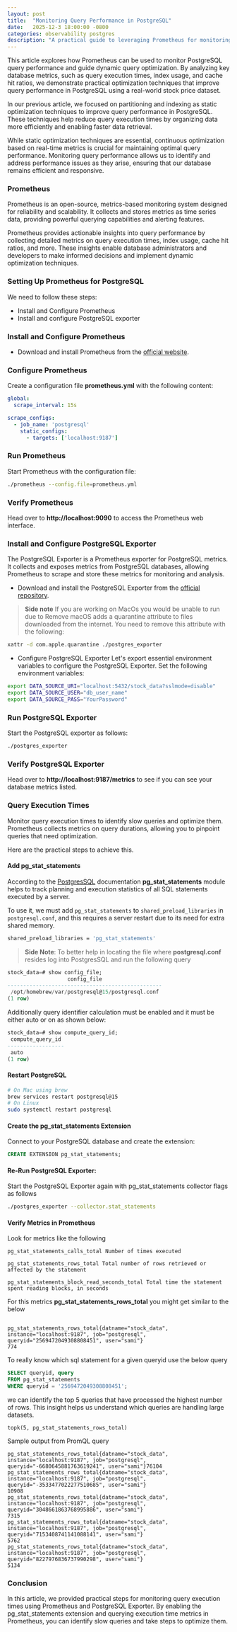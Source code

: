 ```yaml
---
layout: post
title:  "Monitoring Query Performance in PostgreSQL"
date:   2025-12-3 18:00:00 -0800
categories: observability postgres 
description: "A practical guide to leveraging Prometheus for monitoring and improving PostgreSQL query performance."
---
```


This article explores how Prometheus can be used to monitor PostgreSQL query performance and guide dynamic query optimization. By analyzing key database metrics, such as query execution times, index usage, and cache hit ratios, we demonstrate practical optimization techniques that improve query performance in PostgreSQL using a real-world stock price dataset.

In our previous article, we focused on partitioning and indexing as static optimization techniques to improve query performance in PostgreSQL. These techniques help reduce query execution times by organizing data more efficiently and enabling faster data retrieval.

While static optimization techniques are essential, continuous optimization based on real-time metrics is crucial for maintaining optimal query performance. Monitoring query performance allows us to identify and address performance issues as they arise, ensuring that our database remains efficient and responsive.

### Prometheus

Prometheus is an open-source, metrics-based monitoring system designed for reliability and scalability. It collects and stores metrics as time series data, providing powerful querying capabilities and alerting features.

Prometheus provides actionable insights into query performance by collecting detailed metrics on query execution times, index usage, cache hit ratios, and more. These insights enable database administrators and developers to make informed decisions and implement dynamic optimization techniques.

### Setting Up Prometheus for PostgreSQL
We need to follow these steps:

* Install and Configure Prometheus
* Install and configure PostgreSQL exporter

### Install and Configure Prometheus
* Download and install Prometheus from the [official website](https://prometheus.io/download/).


### Configure Prometheus 

Create a configuration file **prometheus.yml** with the following content:

```yaml
global:
  scrape_interval: 15s

scrape_configs:
  - job_name: 'postgresql'
    static_configs:
      - targets: ['localhost:9187']
```

### Run Prometheus 

Start Prometheus with the configuration file:
```bash
./prometheus --config.file=prometheus.yml
```

### Verify Prometheus 

Head over to **http://localhost:9090** to access the Prometheus web interface. 

### Install and Configure PostgreSQL Exporter
The PostgreSQL Exporter is a Prometheus exporter for PostgreSQL metrics. It collects and exposes metrics from PostgreSQL databases, allowing Prometheus to scrape and store these metrics for monitoring and analysis.

* Download and install the PostgreSQL Exporter from the [official repository](https://github.com/prometheus-community/postgres_exporter).

> **Side note** If you are working on MacOs you would be unable to run due to Remove 
macOS adds a quarantine attribute to files downloaded from the internet. You need to remove this attribute with the following:
```bash 
xattr -d com.apple.quarantine ./postgres_exporter
```



* Configure PostgreSQL Exporter
Let's export essential environment variables to configure the PostgreSQL Exporter. Set the following environment variables:

```bash
export DATA_SOURCE_URI="localhost:5432/stock_data?sslmode=disable"
export DATA_SOURCE_USER="db_user_name"
export DATA_SOURCE_PASS="YourPassword"
```

### Run PostgreSQL Exporter

Start the PostgreSQL exporter as follows:

```bash
./postgres_exporter
```

### Verify PostgreSQL Exporter

Head over to **http://localhost:9187/metrics** to see if you can see your database metrics listed. 

### Query Execution Times
Monitor query execution times to identify slow queries and optimize them. Prometheus collects metrics on query durations, allowing you to pinpoint queries that need optimization.

Here are the practical steps to achieve this.

#### Add pg_stat_statements

According to the [PostgresSQL](https://www.postgresql.org/docs/current/pgstatstatements.html) documentation **pg_stat_statements** module helps to track planning and execution statistics of all SQL statements executed by a server.

To use it, we must add `pg_stat_statements` to `shared_preload_libraries` in `postgresql.conf`, and this requires a server restart due to its need for extra shared memory.

```bash
shared_preload_libraries = 'pg_stat_statements' 
```

> **Side Note**: To better help in locating the file where **postgresql.conf** resides log into PostgresSQL
and run the following query
```sql
stock_data=# show config_file;
                   config_file                   
-------------------------------------------------
 /opt/homebrew/var/postgresql@15/postgresql.conf
(1 row)
```

Additionally query identifier calculation must be enabled and it must be either auto or on as shown below:

```sql
stock_data=# show compute_query_id;
 compute_query_id 
------------------
 auto
(1 row)
```

#### Restart PostgreSQL
```bash
# On Mac using brew
brew services restart postgresql@15
# On Linux
sudo systemctl restart postgresql
```

#### Create the pg_stat_statements Extension

Connect to your PostgreSQL database and create the extension:

```sql
CREATE EXTENSION pg_stat_statements;
```

#### Re-Run PostgreSQL Exporter: 

Start the PostgreSQL Exporter again with pg_stat_statements collector flags as follows

```bash
./postgres_exporter --collector.stat_statements
```

#### Verify Metrics in Prometheus

Look for metrics like the following

```text
pg_stat_statements_calls_total Number of times executed

pg_stat_statements_rows_total Total number of rows retrieved or affected by the statement

pg_stat_statements_block_read_seconds_total Total time the statement spent reading blocks, in seconds

```

For this metrics **pg_stat_statements_rows_total** you might get similar to the below
```

pg_stat_statements_rows_total{datname="stock_data", instance="localhost:9187", job="postgresql", queryid="2569472049308808451", user="sami"}
774
```

To really know which sql statement for a given queryid use the below query

```sql
SELECT queryid, query
FROM pg_stat_statements
WHERE queryid = '2569472049308808451';
```

we can identify the top 5 queries that have processed the highest number of rows. This insight helps us understand which queries are handling large datasets.

```text
topk(5, pg_stat_statements_rows_total)
```

Sample output from PromQL query
```
pg_stat_statements_rows_total{datname="stock_data", instance="localhost:9187", job="postgresql", queryid="-6680645881763619241", user="sami"}76104
pg_stat_statements_rows_total{datname="stock_data", instance="localhost:9187", job="postgresql", queryid="-3533477022277510685", user="sami"}
10908
pg_stat_statements_rows_total{datname="stock_data", instance="localhost:9187", job="postgresql", queryid="3048661863768995886", user="sami"}
7315
pg_stat_statements_rows_total{datname="stock_data", instance="localhost:9187", job="postgresql", queryid="7153408741141088141", user="sami"}
5762
pg_stat_statements_rows_total{datname="stock_data", instance="localhost:9187", job="postgresql", queryid="8227976836737990298", user="sami"}
5134
```

### Conclusion
In this article, we provided practical steps for monitoring query execution times using Prometheus and PostgreSQL Exporter. By enabling the pg_stat_statements extension and querying execution time metrics in Prometheus, you can identify slow queries and take steps to optimize them.